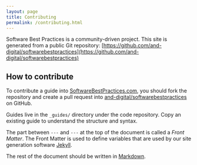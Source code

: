 ```yaml
---
layout: page
title: Contributing
permalink: /contributing.html
---
```

Software Best Practices is a community-driven project. This site is generated from a public Git repository: [https://github.com/and-digital/softwarebestpractices](https://github.com/and-digital/softwarebestpractices)

## How to contribute
To contribute a guide into [SoftwareBestPractices.com](https://softwarebestpractices.com), you should fork the repository and create a pull request into [and-digital/softwarebestpractices](https://github.com/and-digital/softwarebestpractices)
 on GitHub.

Guides live in the `_guides/` directory under the code repository. Copy an existing guide to understand the structure and syntax.

The part between `---` and `---` at the top of the document is called a _Front Matter_. The Front Matter is used to define variables that are used by our site generation software [Jekyll](https://jekyllrb.com/).

The rest of the document should be written in [Markdown](https://github.com/adam-p/markdown-here/wiki/Markdown-Cheatsheet).